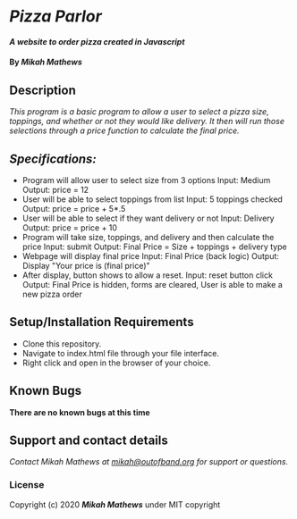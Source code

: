# _Pizza Parlor_

#### _A website to order pizza created in Javascript_

#### By _**Mikah Mathews**_

## Description

_This program is a basic program to allow a user to
select a pizza size, toppings, and whether or not they would
like delivery. It then will run those selections through
a price function to calculate the final price._

## _Specifications:_
* Program will allow user to select size from 3 options
Input: Medium
Output: price = 12
* User will be able to select toppings from list
Input: 5 toppings checked
Output: price = price + 5*.5
* User will be able to select if they want delivery or not
Input: Delivery
Output: price = price + 10
* Program will take size, toppings, and delivery and then 
calculate the price
Input: submit
Output: Final Price = Size + toppings + delivery type
* Webpage will display final price
Input: Final Price (back logic)
Output: Display "Your price is (final price)"
* After display, button shows to allow a reset.
Input: reset button click
Output: Final Price is hidden, forms are cleared, User is able to make a new pizza order



## Setup/Installation Requirements

* Clone this repository.
* Navigate to index.html file through your file interface.
* Right click and open in the browser of your choice.


## Known Bugs

__There are no known bugs at this time__

## Support and contact details

_Contact Mikah Mathews at mikah@outofband.org for support or questions._

### License

Copyright (c) 2020 **_Mikah Mathews_** under MIT copyright


